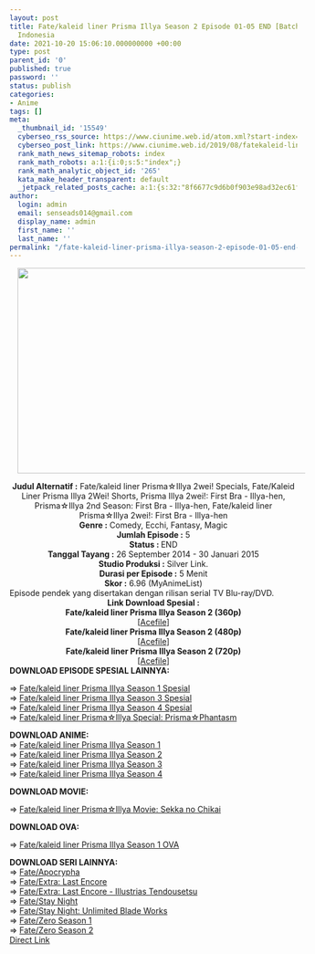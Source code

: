 ```yaml
---
layout: post
title: Fate/kaleid liner Prisma Illya Season 2 Episode 01-05 END [Batch] Spesial Subtitle
  Indonesia
date: 2021-10-20 15:06:10.000000000 +00:00
type: post
parent_id: '0'
published: true
password: ''
status: publish
categories:
- Anime
tags: []
meta:
  _thumbnail_id: '15549'
  cyberseo_rss_source: https://www.ciunime.web.id/atom.xml?start-index=3301&max-results=150
  cyberseo_post_link: https://www.ciunime.web.id/2019/08/fatekaleid-liner-prisma-illya-season-2.html
  rank_math_news_sitemap_robots: index
  rank_math_robots: a:1:{i:0;s:5:"index";}
  rank_math_analytic_object_id: '265'
  kata_make_header_transparent: default
  _jetpack_related_posts_cache: a:1:{s:32:"8f6677c9d6b0f903e98ad32ec61f8deb";a:2:{s:7:"expires";i:1663442278;s:7:"payload";a:0:{}}}
author:
  login: admin
  email: senseads014@gmail.com
  display_name: admin
  first_name: ''
  last_name: ''
permalink: "/fate-kaleid-liner-prisma-illya-season-2-episode-01-05-end-batch-spesial-subtitle-indonesia/"
---
```

<div class="separator" style="clear: both; text-align: center;"><a href="https://1.bp.blogspot.com/-4D5oJSW2jMc/XU2ALlIX3HI/AAAAAAAAdEU/rYtl-334WoEK-vsaxfZ_u3YrG3tdG66tACLcBGAs/s1600/Fate%2Bkaleid%2Bliner%2BPrisma%2BIllya%2BSeason%2B2%2B-%2B2wei%2521%2BSpesial.jpg" style="margin-left: 1em; margin-right: 1em;"><img border="0" data-original-height="720" data-original-width="1280" height="360" src="{{ site.baseurl }}/assets/2021/10/Fate%2Bkaleid%2Bliner%2BPrisma%2BIllya%2BSeason%2B2%2B-%2B2wei%2521%2BSpesial.jpg" width="640" /></a></div>
<p>
<div style="text-align: center;"><b>Judul</b><b><b>&nbsp;Alternatif</b>&nbsp;:</b> Fate/kaleid liner Prisma☆Illya 2wei! Specials, Fate/Kaleid Liner Prisma Illya 2Wei! Shorts, Prisma Illya 2wei!: First Bra - Illya-hen, Prisma☆Illya 2nd Season: First Bra - Illya-hen, Fate/kaleid liner Prisma☆Illya 2wei!: First Bra - Illya-hen</div>
<div style="text-align: center;"><b>Genre :</b> Comedy, Ecchi, Fantasy, Magic</div>
<div style="text-align: center;"><b>Jumlah Episode :</b> 5<br /><b>Status :&nbsp;</b>END<br /><b>Tanggal Tayang :</b> 26 September 2014 - 30 Januari 2015<br /><b>Studio Produksi :</b> Silver Link.<br /><b>Durasi per Episode :</b> 5 Menit</div>
<div style="text-align: center;"><b>Skor :</b> 6.96 (MyAnimeList)</div>
<div style="text-align: center;"></div>
<div style="text-align: justify;"><span class="isi">Episode pendek yang disertakan dengan rilisan serial TV Blu-ray/DVD.</span></div>
<div style="text-align: justify;"></div>
<div style="text-align: justify;"></div>
<div style="text-align: center;">
<div style="text-align: center;"><b>Link Download Spesial :</b></div>
<div style="text-align: center;"><b>Fate/kaleid liner Prisma Illya Season 2 (360p)</b></div>
<div style="text-align: center;">
<div style="text-align: center;">[<a href="https://acefile.co/f/57575945/koenime-fatekale-s2-sp-360p-rar" target="_blank" rel="noopener">Acefile</a>]</div>
<div style="text-align: center;">
<div style="text-align: center;"><b>Fate/kaleid liner Prisma Illya Season 2 (480p)</b></div>
<div style="text-align: center;">[<a href="https://acefile.co/f/57575946/koenime-fatekale-s2-sp-480p-rar" target="_blank" rel="noopener">Acefile</a>]</div>
<div style="text-align: center;">
<div style="text-align: center;"><b>Fate/kaleid liner Prisma Illya Season 2 (720p)</b></div>
<div style="text-align: center;">[<a href="https://acefile.co/f/57575948/koenime-fatekale-s2-sp-720p-rar" target="_blank" rel="noopener">Acefile</a>]
<div style="text-align: left;">
<div style="text-align: justify;"><b>DOWNLOAD EPISODE SPESIAL LAINNYA:</b></p>
<p>=&gt;&nbsp;<a href="https://www.ciunime.web.id/2019/08/fatekaleid-liner-prisma-illya-season-1.html" target="_blank" rel="noopener">Fate/kaleid liner Prisma Illya Season 1 Spesial</a><br />=&gt;&nbsp;<a href="https://www.ciunime.web.id/2019/08/fatekaleid-liner-prisma-illya-season-3.html" target="_blank" rel="noopener">Fate/kaleid liner Prisma Illya Season 3 Spesial</a><br />=&gt;&nbsp;<a href="https://www.ciunime.web.id/2019/08/fatekaleid-liner-prisma-illya-season-4.html" target="_blank" rel="noopener">Fate/kaleid liner Prisma Illya Season 4 Spesial</a><br />=&gt;&nbsp;<a href="https://www.ciunime.web.id/2020/01/fatekaleid-liner-prismaillya-special.html" target="_blank" rel="noopener">Fate/kaleid liner Prisma☆Illya Special: Prisma☆Phantasm</a></p>
<div style="text-align: justify;"><b>DOWNLOAD ANIME:</b></div>
<div style="text-align: justify;">=&gt;&nbsp;<a href="https://www.ciunime.web.id/2019/01/fatekaleid-liner-prisma-illya-season-1.html" target="_blank" rel="noopener">Fate/kaleid liner Prisma Illya Season 1</a></div>
<div style="text-align: justify;">=&gt;&nbsp;<a href="https://www.ciunime.web.id/2019/01/fatekaleid-liner-prisma-illya-season-2.html" target="_blank" rel="noopener">Fate/kaleid liner Prisma Illya Season 2</a><br />=&gt;&nbsp;<a href="https://www.ciunime.web.id/2019/01/fatekaleid-liner-prisma-illya-season-3.html" target="_blank" rel="noopener">Fate/kaleid liner Prisma Illya Season 3</a><br />=&gt;&nbsp;<a href="https://www.ciunime.web.id/2019/01/fatekaleid-liner-prisma-illya-season-4.html" target="_blank" rel="noopener">Fate/kaleid liner Prisma Illya Season 4</a></div>
<div style="text-align: justify;"></div>
<p><b>DOWNLOAD MOVIE:</b></p>
<p>=&gt;&nbsp;<a href="https://www.ciunime.web.id/2019/01/fatekaleid-liner-prismaillya-movie.html" target="_blank" rel="noopener">Fate/kaleid liner Prisma☆Illya Movie: Sekka no Chikai</a></p>
</div>
<div style="text-align: justify;"><b>DOWNLOAD OVA:</b></p>
<p>=&gt;&nbsp;<a href="https://www.ciunime.web.id/2019/08/fatekaleid-liner-prisma-illya-season-1_9.html" target="_blank" rel="noopener">Fate/kaleid liner Prisma Illya Season 1 OVA</a></p>
<div style="text-align: left;"><b>DOWNLOAD SERI LAINNYA:</b></div>
<div style="text-align: left;"></div>
<div style="text-align: left;">=&gt;&nbsp;<a href="https://www.ciunime.web.id/2019/01/fateapocrypha-episode-01-25-end-batch.html" target="_blank" rel="noopener">Fate/Apocrypha</a></div>
<div style="text-align: left;">=&gt;&nbsp;<a href="https://www.ciunime.web.id/2019/04/fateextra-last-encore-episode-01-10-end.html" target="_blank" rel="noopener">Fate/Extra: Last Encore</a></div>
<div style="text-align: left;">=&gt;&nbsp;<a href="https://www.ciunime.web.id/2019/04/fateextra-last-encore-illustrias.html" target="_blank" rel="noopener">Fate/Extra: Last Encore - Illustrias Tendousetsu</a></div>
<div style="text-align: left;">=&gt;&nbsp;<a href="https://www.ciunime.web.id/2019/01/fatestay-night-episode-01-24-end-batch.html" target="_blank" rel="noopener">Fate/Stay Night</a></div>
<div style="text-align: left;">=&gt;&nbsp;<a href="https://www.ciunime.web.id/2019/01/fatestay-night-unlimited-blade-works.html" target="_blank" rel="noopener">Fate/Stay Night: Unlimited Blade Works</a></div>
<div style="text-align: left;">=&gt;&nbsp;<a href="https://www.ciunime.web.id/2019/01/fatezero-season-1-episode-01-13-end.html" target="_blank" rel="noopener">Fate/Zero Season 1</a></div>
<div style="text-align: left;">=&gt;&nbsp;<a href="https://www.ciunime.web.id/2019/01/fatezero-season-2-episode-01-12-end.html" target="_blank" rel="noopener">Fate/Zero Season 2</a></div>
<div style="text-align: left;"></div>
</div>
</div>
</div>
</div>
</div>
</div>
</div>
<link rel="stylesheet" href="https://cdnjs.cloudflare.com/ajax/libs/font-awesome/4.7.0/css/font-awesome.min.css" />
<div class="divbtn"> <a href="https://handymansurrender.com/fihup8buzv?key=94550f7ce39444073321dde3b8782f97" class="btn"><i class="fa fa-download"></i> Direct Link</a> </div>
